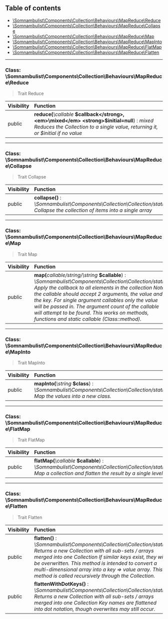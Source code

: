 ## Table of contents

- [\Somnambulist\Components\Collection\Behaviours\MapReduce\Reduce](#class-somnambulistcomponentscollectionbehavioursmapreducereduce)
- [\Somnambulist\Components\Collection\Behaviours\MapReduce\Collapse](#class-somnambulistcomponentscollectionbehavioursmapreducecollapse)
- [\Somnambulist\Components\Collection\Behaviours\MapReduce\Map](#class-somnambulistcomponentscollectionbehavioursmapreducemap)
- [\Somnambulist\Components\Collection\Behaviours\MapReduce\MapInto](#class-somnambulistcomponentscollectionbehavioursmapreducemapinto)
- [\Somnambulist\Components\Collection\Behaviours\MapReduce\FlatMap](#class-somnambulistcomponentscollectionbehavioursmapreduceflatmap)
- [\Somnambulist\Components\Collection\Behaviours\MapReduce\Flatten](#class-somnambulistcomponentscollectionbehavioursmapreduceflatten)

<hr />

### Class: \Somnambulist\Components\Collection\Behaviours\MapReduce\Reduce

> Trait Reduce

| Visibility | Function |
|:-----------|:---------|
| public | <strong>reduce(</strong><em>\callable</em> <strong>$callback</strong>, <em>\mixed</em> <strong>$initial=null</strong>)</strong> : <em>mixed</em><br /><em>Reduces the Collection to a single value, returning it, or $initial if no value</em> |

<hr />

### Class: \Somnambulist\Components\Collection\Behaviours\MapReduce\Collapse

> Trait Collapse

| Visibility | Function |
|:-----------|:---------|
| public | <strong>collapse()</strong> : <em>\Somnambulist\Components\Collection\Collection/static</em><br /><em>Collapse the collection of items into a single array</em> |

<hr />

### Class: \Somnambulist\Components\Collection\Behaviours\MapReduce\Map

> Trait Map

| Visibility | Function |
|:-----------|:---------|
| public | <strong>map(</strong><em>callable/string/\string</em> <strong>$callable</strong>)</strong> : <em>\Somnambulist\Components\Collection\Collection/static</em><br /><em>Apply the callback to all elements in the collection Note: the callable should accept 2 arguments, the value and the key. For single argument callables only the value will be passed in. The argument count of the callable will attempt to be found. This works on methods, functions and static callable (Class::method).</em> |

<hr />

### Class: \Somnambulist\Components\Collection\Behaviours\MapReduce\MapInto

> Trait MapInto

| Visibility | Function |
|:-----------|:---------|
| public | <strong>mapInto(</strong><em>\string</em> <strong>$class</strong>)</strong> : <em>\Somnambulist\Components\Collection\Collection/static</em><br /><em>Map the values into a new class.</em> |

<hr />

### Class: \Somnambulist\Components\Collection\Behaviours\MapReduce\FlatMap

> Trait FlatMap

| Visibility | Function |
|:-----------|:---------|
| public | <strong>flatMap(</strong><em>\callable</em> <strong>$callable</strong>)</strong> : <em>\Somnambulist\Components\Collection\Collection/static</em><br /><em>Map a collection and flatten the result by a single level</em> |

<hr />

### Class: \Somnambulist\Components\Collection\Behaviours\MapReduce\Flatten

> Trait Flatten

| Visibility | Function |
|:-----------|:---------|
| public | <strong>flatten()</strong> : <em>\Somnambulist\Components\Collection\Collection/static</em><br /><em>Returns a new Collection with all sub-sets / arrays merged into one Collection If similar keys exist, they will be overwritten. This method is intended to convert a multi-dimensional array into a key => value array. This method is called recursively through the Collection.</em> |
| public | <strong>flattenWithDotKeys()</strong> : <em>\Somnambulist\Components\Collection\Collection/static</em><br /><em>Returns a new Collection with all sub-sets / arrays merged into one Collection Key names are flattened into dot notation, though overwrites may still occur.</em> |

